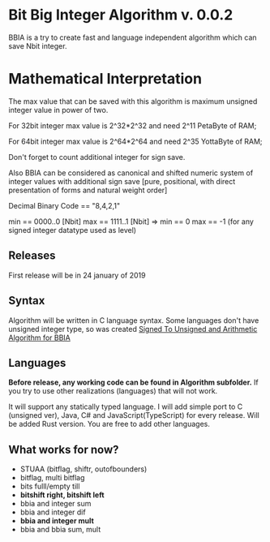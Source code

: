 # Bit Big Integer Algorithm v. 0.0.2

BBIA is a try to create fast and language independent algorithm which can save Nbit integer.

# Mathematical Interpretation
The max value that can be saved with this algorithm is maximum unsigned integer value in power of two.
<p>For 32bit integer max value is 2^32*2^32 and need 2^11 PetaByte of RAM;
<p>For 64bit integer max value is 2^64*2^64 and need 2^35 YottaByte of RAM;
<p>Don't forget to count additional integer for sign save.

Also BBIA can be considered as canonical and shifted numeric system of integer values with additional sign save
[pure, positional, with direct presentation of forms and natural weight order]

Decimal Binary Code == "8,4,2,1"
<p>min == 0000..0 [Nbit] max == 1111..1 [Nbit] => min == 0 max == -1
(for any signed integer datatype used as level)

## Releases
First release will be in 24 january of 2019

## Syntax
Algorithm will be written in C language syntax.
Some languages don't have unsigned integer type, so was created
[Signed To Unsigned and Arithmetic Algorithm for BBIA](https://github.com/bgoncharuck/stuaa)

## Languages
**Before release, any working code can be found in Algorithm subfolder.**
If you try to use other realizations (languages) that will not work.

<p>It will support any statically typed language.
I will add simple port to C (unsigned ver), Java, C# and JavaScript(TypeScript) for every release.
Will be added Rust version. You are free to add other languages.

## What works for now?
* STUAA (bitflag, shiftr, outofbounders)
* bitflag, multi bitflag
* bits fulll/empty till
* **bitshift right, bitshift left**
* bbia and integer sum
* bbia and integer dif
* **bbia and integer mult**
* bbia and bbia sum, mult

